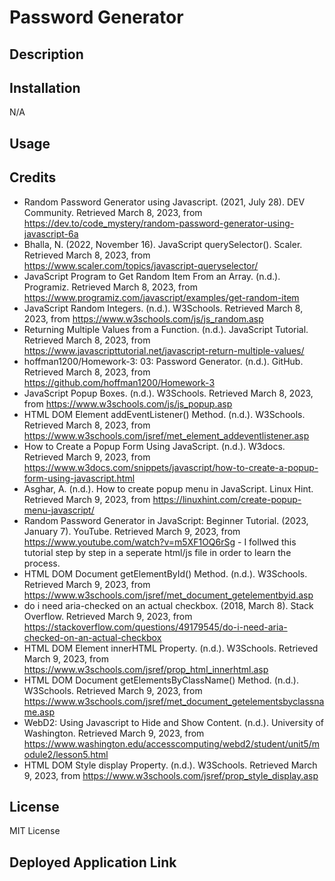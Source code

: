 # Password Generator

## Description

<!-- Provide a short description explaining the what, why, and how of your project. Use the following questions as a guide:

- What was your motivation?
- Why did you build this project? (Note: the answer is not "Because it was a homework assignment.")
- What problem does it solve?
- What did you learn? -->

## Installation

N/A

## Usage

<!-- Provide instructions and examples for use. Include screenshots as needed.

To add a screenshot, create an `assets/images` folder in your repository and upload your screenshot to it. Then, using the relative filepath, add it to your README using the following syntax:

    ```md
    ![alt text](assets/images/screenshot.png)
    ``` -->

## Credits

- Random Password Generator using Javascript. (2021, July 28). DEV Community. Retrieved March 8, 2023, from https://dev.to/code_mystery/random-password-generator-using-javascript-6a
- Bhalla, N. (2022, November 16). JavaScript querySelector(). Scaler. Retrieved March 8, 2023, from https://www.scaler.com/topics/javascript-queryselector/
- JavaScript Program to Get Random Item From an Array. (n.d.). Programiz. Retrieved March 8, 2023, from https://www.programiz.com/javascript/examples/get-random-item
- JavaScript Random Integers. (n.d.). W3Schools. Retrieved March 8, 2023, from https://www.w3schools.com/js/js_random.asp
- Returning Multiple Values from a Function. (n.d.). JavaScript Tutorial. Retrieved March 8, 2023, from https://www.javascripttutorial.net/javascript-return-multiple-values/
- hoffman1200/Homework-3: 03: Password Generator. (n.d.). GitHub. Retrieved March 8, 2023, from https://github.com/hoffman1200/Homework-3
- JavaScript Popup Boxes. (n.d.). W3Schools. Retrieved March 8, 2023, from https://www.w3schools.com/js/js_popup.asp
- HTML DOM Element addEventListener() Method. (n.d.). W3Schools. Retrieved March 8, 2023, from https://www.w3schools.com/jsref/met_element_addeventlistener.asp
- How to Create a Popup Form Using JavaScript. (n.d.). W3docs. Retrieved March 9, 2023, from https://www.w3docs.com/snippets/javascript/how-to-create-a-popup-form-using-javascript.html
- Asghar, A. (n.d.). How to create popup menu in JavaScript. Linux Hint. Retrieved March 9, 2023, from https://linuxhint.com/create-popup-menu-javascript/
- Random Password Generator in JavaScript: Beginner Tutorial. (2023, January 7). YouTube. Retrieved March 9, 2023, from https://www.youtube.com/watch?v=m5XF1OQ6rSg - I follwed this tutorial step by step in a seperate html/js file in order to learn the process.
- HTML DOM Document getElementById() Method. (n.d.). W3Schools. Retrieved March 9, 2023, from https://www.w3schools.com/jsref/met_document_getelementbyid.asp
- do i need aria-checked on an actual checkbox. (2018, March 8). Stack Overflow. Retrieved March 9, 2023, from https://stackoverflow.com/questions/49179545/do-i-need-aria-checked-on-an-actual-checkbox
- HTML DOM Element innerHTML Property. (n.d.). W3Schools. Retrieved March 9, 2023, from https://www.w3schools.com/jsref/prop_html_innerhtml.asp
- HTML DOM Document getElementsByClassName() Method. (n.d.). W3Schools. Retrieved March 9, 2023, from https://www.w3schools.com/jsref/met_document_getelementsbyclassname.asp
- WebD2: Using Javascript to Hide and Show Content. (n.d.). University of Washington. Retrieved March 9, 2023, from https://www.washington.edu/accesscomputing/webd2/student/unit5/module2/lesson5.html
- HTML DOM Style display Property. (n.d.). W3Schools. Retrieved March 9, 2023, from https://www.w3schools.com/jsref/prop_style_display.asp

## License

MIT License

## Deployed Application Link

<!-- Paste your deployed application link here. -->

